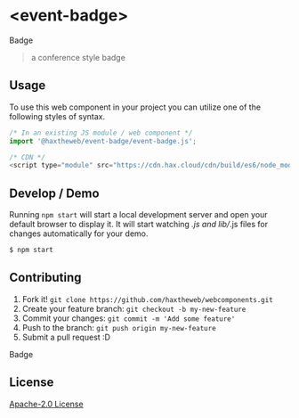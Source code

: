 # &lt;event-badge&gt;

Badge
> a conference style badge

## Usage
To use this web component in your project you can utilize one of the following styles of syntax.

```js
/* In an existing JS module / web component */
import '@haxtheweb/event-badge/event-badge.js';

/* CDN */
<script type="module" src="https://cdn.hax.cloud/cdn/build/es6/node_modules/@haxtheweb/event-badge/event-badge.js"></script>
```

## Develop / Demo
Running `npm start` will start a local development server and open your default browser to display it. It will start watching *.js and lib/*.js files for changes automatically for your demo.
```bash
$ npm start
```


## Contributing

1. Fork it! `git clone https://github.com/haxtheweb/webcomponents.git`
2. Create your feature branch: `git checkout -b my-new-feature`
3. Commit your changes: `git commit -m 'Add some feature'`
4. Push to the branch: `git push origin my-new-feature`
5. Submit a pull request :D

Badge

## License
[Apache-2.0 License](http://opensource.org/licenses/Apache-2.0)